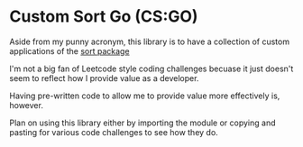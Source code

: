 # Custom Sort Go (CS:GO)

Aside from my punny acronym, this library is to have a collection of custom applications of the [sort package](https://golang.org/pkg/sort)

I'm not a big fan of Leetcode style coding challenges becuase it just doesn't seem to reflect how I provide value as a developer. 

Having pre-written code to allow me to provide value more effectively is, however.

Plan on using this library either by importing the module or copying and pasting for various code challenges to see how they do.